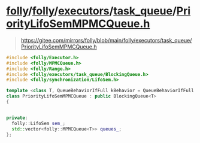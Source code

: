 # [folly](https://github.com/facebook/folly)/[folly](https://github.com/facebook/folly/tree/main/folly)/[executors](https://github.com/facebook/folly/tree/main/folly/executors)/[task_queue](https://github.com/facebook/folly/tree/main/folly/executors/task_queue)/[**PriorityLifoSemMPMCQueue.h**](https://github.com/facebook/folly/blob/main/folly/executors/task_queue/PriorityLifoSemMPMCQueue.h)

>https://gitee.com/mirrors/folly/blob/main/folly/executors/task_queue/PriorityLifoSemMPMCQueue.h

```C++
#include <folly/Executor.h>
#include <folly/MPMCQueue.h>
#include <folly/Range.h>
#include <folly/executors/task_queue/BlockingQueue.h>
#include <folly/synchronization/LifoSem.h>

template <class T, QueueBehaviorIfFull kBehavior = QueueBehaviorIfFull::THROW>
class PriorityLifoSemMPMCQueue : public BlockingQueue<T> 
{


private:
  folly::LifoSem sem_;
  std::vector<folly::MPMCQueue<T>> queues_;
};


```